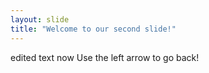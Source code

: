 ```yaml
---
layout: slide
title: "Welcome to our second slide!"
---
```

edited text now
Use the left arrow to go back!

